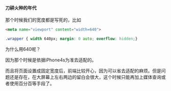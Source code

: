 #### 刀耕火种的年代

那个时候我们的宽度都是写死的，比如

```html
<meta name="viewport" content="width=640">
```

```css
.wrapper { width 640px; margin: 0 auto; overflow: hidden;}
```

为什么用640呢？

因为那个时候是依据iPhone4s为准去适配的。

而且将页面设置成固定宽度后，前端比较开心，因为可以省去适配的麻烦。但是问题还是存在，在大屏幕上左右两边的留白会很大，这个时候只能再加上媒体查询或者使用百分百等手段了。






